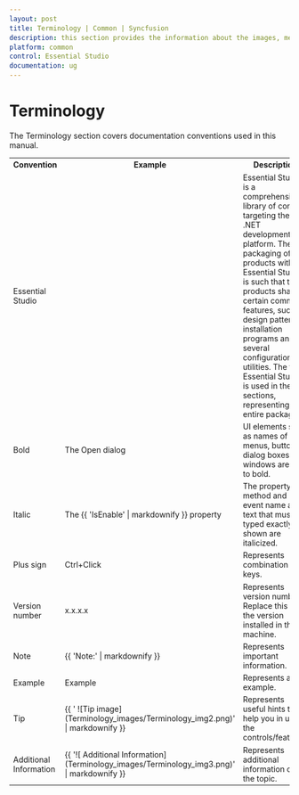 ```yaml
---
layout: post
title: Terminology | Common | Syncfusion
description: this section provides the information about the images, menus and dialog boxes used in the documentation
platform: common
control: Essential Studio
documentation: ug
---
```


# Terminology

The Terminology section covers documentation conventions used in this manual. 



<table>
<tr>
<th>
Convention</th><th>
Example</th><th>
Description</th></tr>
<tr>
<td>
Essential Studio </td><td>
</td><td>
Essential Studio is a comprehensive library of controls targeting the .NET development platform. The packaging of the products within Essential Studio is such that the products share certain common features, such as design patterns, installation programs and several configuration utilities. The term Essential Studio is used in these sections, representing the entire package. </td></tr>
<tr>
<td>
Bold</td><td>
The Open dialog</td><td>
UI elements such as names of tabs, menus, buttons, dialog boxes and windows are set to bold. </td></tr>
<tr>
<td>
Italic</td><td>
The {{ 'IsEnable' | markdownify }} property</td><td>
The property, method and event name and text that must be typed exactly as shown are italicized. </td></tr>
<tr>
<td>
Plus sign</td><td>
Ctrl+Click</td><td>
Represents combination of keys. </td></tr>
<tr>
<td>
Version number</td><td>
x.x.x.x</td><td>
Represents version number. Replace this with the version installed in the machine. </td></tr>
<tr>
<td>
Note</td><td>

{{ 'Note:' | markdownify }}</td><td>
Represents important information.</td></tr>
<tr>
<td>
Example</td><td>
Example</td><td>
Represents an example.</td></tr>
<tr>
<td>
Tip</td><td>
{{ ' ![Tip image](Terminology_images/Terminology_img2.png)' | markdownify }}

</td><td>
Represents useful hints that help you in using the controls/features.</td></tr>
<tr>
<td>
Additional Information</td><td>
{{ '![ Additional Information](Terminology_images/Terminology_img3.png)' | markdownify }}

</td><td>
Represents additional information on the topic.</td></tr>
</table>


